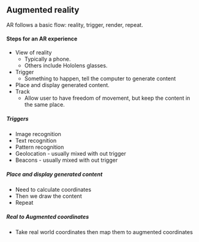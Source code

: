 ## Augmented reality

AR follows a basic flow: reality, trigger, render, repeat.

#### Steps for an AR experience
- View of reality
  - Typically a phone.
  - Others include Hololens glasses.
- Trigger
  - Something to happen, tell the computer to generate content
- Place and display generated content.
- Track
  - Allow user to have freedom of movement, but keep the content in the same place.

##### Triggers
- Image recognition
- Text recognition
- Pattern recognition
- Geolocation - usually mixed with out trigger
- Beacons - usually mixed with out trigger

##### Place and display generated content
- Need to calculate coordinates
- Then we draw the content
- Repeat

##### Real to Augmented coordinates
- Take real world coordinates then map them to augmented coordinates
